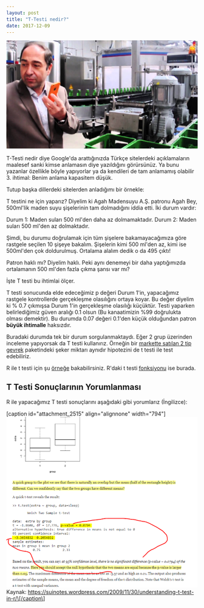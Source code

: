 ```yaml
---
layout: post
title: "T-Testi nedir?"
date: 2017-12-09
---
```


![maxresdefault.jpg](/images/maxresdefault.jpg)

T-Testi nedir diye Google'da arattığınızda Türkçe sitelerdeki açıklamaların maalesef sanki kimse anlamasın diye yazıldığını görürsünüz. Ya bunu yazanlar özellikle böyle yapıyorlar ya da kendileri de tam anlamamış olabilir 3. ihtimal: Benim anlama kapasitem düşük.

Tutup başka dillerdeki sitelerden anladığımı bir örnekle:

T testini ne için yaparız? Diyelim ki Agah Madensuyu A.Ş. patronu Agah Bey, 500ml'lik maden suyu şişelerinin tam dolmadığını iddia etti. İki durum vardır:

Durum 1: Maden suları 500 ml'den daha az dolmamaktadır. Durum 2: Maden suları 500 ml'den az dolmaktadır.

Şimdi, bu durumu doğrulamak için tüm şişelere bakamayacağımıza göre rastgele seçilen 10 şişeye bakalım. Şişelerin kimi 500 ml'den az, kimi ise 500ml'den çok doldurulmuş. Ortalama alalım dedik o da 495 çıktı!

Patron haklı mı? Diyelim haklı. Peki aynı denemeyi bir daha yaptığımızda ortalamanın 500 ml'den fazla çıkma şansı var mı?

İşte T testi bu ihtimlai ölçer.

T testi sonucunda elde edeceğimiz p değeri Durum 1'in, yapacağımız rastgele kontrollerde gerçekleşme olasılığını ortaya koyar. Bu değer diyelim ki % 0.7 çıkmışsa Durum 1'in gerçekleşme olasılığı küçüktür. Testi yaparken belirlediğimiz güven aralığı 0.1 olsun (Bu kanaatimizin %99 doğrulukta olması demektir). Bu durumda 0.07 değeri 0.1'den küçük olduğundan patron **büyük ihtimalle** haksızdır.

Buradaki durumda tek bir durum sorgulanmaktaydı. Eğer 2 grup üzerinden inceleme yapıyorsak da T testi kullanırız. Örneğin bir [markette satılan 2 tip gevrek](https://www.youtube.com/watch?v=SFYjnqDUPSQ&list=PLj7KBSJqWkAnqb7NHjMLAHE-I84z22_QH&index=5) paketindeki şeker miktarı aynıdır hipotezini de t testi ile test edebiliriz.

R ile t testi için şu [örneğe](http://www.instantr.com/2012/12/29/performing-a-one-sample-t-test-in-r/) bakabilirsiniz. R'daki t testi [fonksiyonu](https://www.statmethods.net/stats/ttest.html) ise burada.

## T Testi Sonuçlarının Yorumlanması

R ile yapacağımız T testi sonuçlarını aşağıdaki gibi yorumlarız (İngilizce):

\[caption id="attachment\_2515" align="alignnone" width="794"\]![T testi yorumlanması](/images/2017-12-09-15_50_08-understanding-t-test-in-r-_-scribbling.png) Kaynak: https://suinotes.wordpress.com/2009/11/30/understanding-t-test-in-r/\[/caption\]
